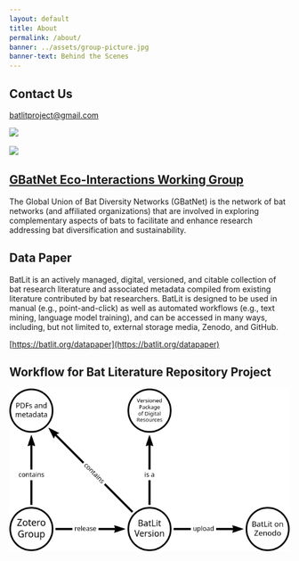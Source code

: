 ```yaml
---
layout: default
title: About
permalink: /about/
banner: ../assets/group-picture.jpg
banner-text: Behind the Scenes
---
```


## Contact Us

[batlitproject@gmail.com](mailto:batlitproject@gmail.com)

![](../assets/GBatNetEco-Interactions-Working-Group.jpg)

<a href="https://gbatnet"><img class="img-inline" src="../assets/GBatNet-transparent_med-300x300.png"/></a>

## [GBatNet Eco-Interactions Working Group](https://www.gbatnet.org/interdisciplinary-projects/#eco-interactions)


The Global Union of Bat Diversity Networks (GBatNet) is the network of bat networks (and affiliated organizations) that are involved in exploring complementary aspects of bats to facilitate and enhance research addressing bat diversification and sustainability. 

## Data Paper

BatLit is an actively managed, digital, versioned, and citable collection of bat research literature and associated metadata compiled from existing literature contributed by bat researchers. BatLit is designed to be used in manual (e.g., point-and-click) as well as automated workflows (e.g., text mining, language model training), and can be accessed in many ways, including, but not limited to, external storage media, Zenodo, and GitHub.  

[https://batlit.org/datapaper](https://batlit.org/datapaper)

## Workflow for Bat Literature Repository Project 

![](assets/batlit-components.png)

